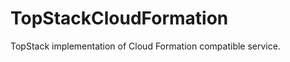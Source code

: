 TopStackCloudFormation
======================

TopStack implementation of Cloud Formation compatible service.

